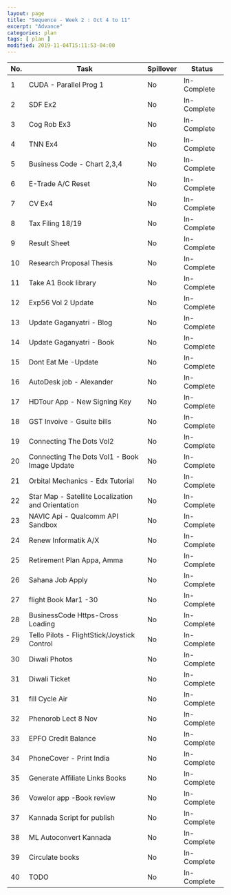 ```yaml
---
layout: page
title: "Sequence - Week 2 : Oct 4 to 11"
excerpt: "Advance"
categories: plan
tags: [ plan ]
modified: 2019-11-04T15:11:53-04:00
---
```



| No. | Task | Spillover | Status |
|-------|--------|---------|---------|
| 1 | CUDA - Parallel Prog 1 | No | In-Complete |
| 2 | SDF Ex2 | No | In-Complete |
| 3 | Cog Rob Ex3 | No | In-Complete |
| 4 | TNN Ex4 | No | In-Complete|
| 5 | Business Code - Chart 2,3,4 | No | In-Complete|
| 6 | E-Trade A/C Reset | No | In-Complete|
| 7 | CV Ex4 | No | In-Complete|
| 8 | Tax Filing 18/19 | No | In-Complete|
| 9 | Result Sheet |No | In-Complete|
| 10 | Research Proposal Thesis |No | In-Complete|
| 11 | Take A1 Book library |No | In-Complete|
| 12 | Exp56 Vol 2 Update |No | In-Complete|
| 13 | Update Gaganyatri - Blog |No | In-Complete|
| 14 | Update Gaganyatri - Book |No | In-Complete|
| 15 | Dont Eat Me -Update|No | In-Complete|
| 16 | AutoDesk job -  Alexander |No | In-Complete|
| 17 | HDTour App - New Signing Key|No | In-Complete|
| 18 | GST Invoive - Gsuite bills |No | In-Complete|
| 19 | Connecting The Dots Vol2|No | In-Complete|
| 20 | Connecting The Dots Vol1 - Book Image Update |No | In-Complete|
| 21 | Orbital Mechanics - Edx Tutorial |No | In-Complete|
| 22 | Star Map - Satellite Localization and Orientation |No | In-Complete|
| 23 | NAVIC Api - Qualcomm API Sandbox |No | In-Complete|
| 24 | Renew Informatik A/X |No | In-Complete|
| 25 | Retirement Plan Appa, Amma |No | In-Complete|
| 26 | Sahana Job Apply |No | In-Complete|
| 27 | flight Book Mar1 -30|No | In-Complete|
| 28 | BusinessCode Https-Cross Loading |No | In-Complete|
| 29 | Tello Pilots - FlightStick/Joystick Control |No | In-Complete|
| 30 | Diwali Photos |No | In-Complete|
| 31 | Diwali Ticket |No | In-Complete|
| 31 | fill Cycle Air |No | In-Complete|
| 32 | Phenorob Lect 8 Nov|No | In-Complete|
| 33 | EPFO Credit Balance |No | In-Complete|
| 34 | PhoneCover - Print India |No | In-Complete|
| 35 | Generate Affiliate Links Books |No | In-Complete|
| 36 | Vowelor app -Book review |No | In-Complete|
| 37 | Kannada Script for publish |No | In-Complete|
| 38 | ML Autoconvert Kannada |No | In-Complete|
| 39 | Circulate books |No | In-Complete|
| 40 | TODO |No | In-Complete|
